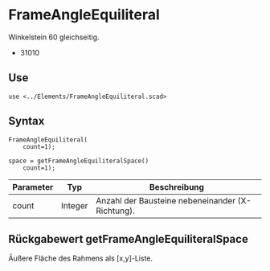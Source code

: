 # FrameAngleEquiliteral

Winkelstein 60 gleichseitig.

- 31010

## Use
```
use <../Elements/FrameAngleEquiliteral.scad>
```

## Syntax
```
FrameAngleEquiliteral(
    count=1);

space = getFrameAngleEquiliteralSpace()
    count=1);
```

| Parameter | Typ | Beschreibung |
| ------ | ------ | ------ |
| count | Integer | Anzahl der Bausteine nebeneinander (X-Richtung). |

## Rückgabewert getFrameAngleEquiliteralSpace
Äußere Fläche des Rahmens als \[x,y]-Liste.
